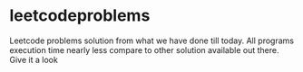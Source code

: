 # leetcodeproblems
Leetcode problems solution from what we have done till today. All programs execution time nearly less compare to other solution available out there. Give it a look
